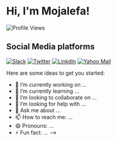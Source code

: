 # Hi, I'm Mojalefa!
![Profile Views](https://komarev.com/ghpvc/?username=mojalefakdoisang&label=Profile+Views)

## Social Media platforms
[![Slack](https://img.shields.io/badge/Slack-4A154B?style=for-the-badge&logo=slack&logoColor=white)](https://alx-students.slack.com/team/U055WRHFWAG)
[![Twitter](https://img.shields.io/badge/Twitter-1DA1F2?style=for-the-badge&logo=twitter&logoColor=white)](https://twitter.com/javasbeats_SA)
[![LinkdIn](https://img.shields.io/badge/LinkedIn-0077B5?style=for-the-badge&logo=linkedin&logoColor=white)](https://www.linkedin.com/in/mojalefa-kodisang-9751b71b2/)
[![Yahoo Mail](https://img.shields.io/badge/Yahoo-8B89CC?style=for-the-badge&logo=yahoo&logoColor=white)](https://mail.yahoo.com/mojalefakodisang)


Here are some ideas to get you started:

- 🔭 I’m currently working on ...
- 🌱 I’m currently learning ...
- 👯 I’m looking to collaborate on ...
- 🤔 I’m looking for help with ...
- 💬 Ask me about ...
- 📫 How to reach me: ...
- 😄 Pronouns: ...
- ⚡ Fun fact: ...
-->
